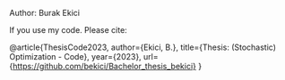 Author: Burak Ekici


If you use my code. Please cite: 

@article{ThesisCode2023,
  author={Ekici, B.}, 
  title={Thesis: (Stochastic) Optimization - Code}, 
  year={2023}, 
  url={https://github.com/bekici/Bachelor_thesis_bekici} 
}
